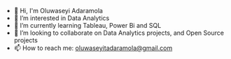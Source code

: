  
- 👋 Hi, I'm Oluwaseyi Adaramola
- 🔭 I’m interested in Data Analytics
- 🌱 I’m currently learning Tableau, Power Bi and SQL
- 👯 I’m looking to collaborate on Data Analytics projects, and Open Source projects
- 📫 How to reach me: oluwaseyitadaramola@gmail.com

<!--
**socratesjnr/socratesjnr** is a ✨ _special_ ✨ repository because its `README.md` (this file) appears on your GitHub profile.

Here are some ideas to get you started:

  👋 Hi, I'm Oluwaseyi Adaramola
- 🔭 I’m currently working on ...
- 🌱 I’m currently learning ...
- 👯 I’m looking to collaborate on ...
- 🤔 I’m looking for help with ...
- 💬 Ask me about ...
- 📫 How to reach me: ...
- 😄 Pronouns: ...
- ⚡ Fun fact: ...
-->
